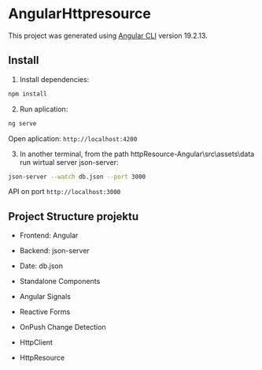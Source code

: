 # AngularHttpresource

This project was generated using [Angular CLI](https://github.com/angular/angular-cli) version 19.2.13. 


## Install
1. Install dependencies:
```bash
npm install
```

2. Run aplication:
```bash
ng serve
```

Open aplication: `http://localhost:4200`

3. In another terminal, from the path httpResource-Angular\src\assets\data run wirtual server json-server:
```bash
json-server --watch db.json --port 3000
```
API on port `http://localhost:3000`

## Project Structure projektu
- Frontend: Angular
- Backend: json-server
- Date: db.json 

- Standalone Components
- Angular Signals
- Reactive Forms
- OnPush Change Detection
- HttpClient
- HttpResource
